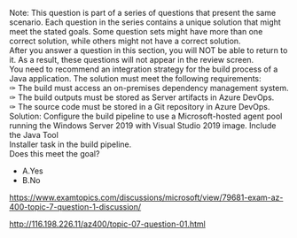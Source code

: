 Note: This question is part of a series of questions that present the same scenario. Each question in the series contains a unique solution that might meet the stated goals. Some question sets might have more than one correct solution, while others might not have a correct solution.<br/>After you answer a question in this section, you will NOT be able to return to it. As a result, these questions will not appear in the review screen.<br/>You need to recommend an integration strategy for the build process of a Java application. The solution must meet the following requirements:<br/>✑ The build must access an on-premises dependency management system.<br/>✑ The build outputs must be stored as Server artifacts in Azure DevOps.<br/>✑ The source code must be stored in a Git repository in Azure DevOps.<br/>Solution: Configure the build pipeline to use a Microsoft-hosted agent pool running the Windows Server 2019 with Visual Studio 2019 image. Include the Java Tool<br/>Installer task in the build pipeline.<br/>Does this meet the goal?<br/><ul><li class="multi-choice-item correct-hidden"><span class="multi-choice-letter" data-choice-letter="A">A.</span>Yes</li><li class="multi-choice-item"><span class="multi-choice-letter" data-choice-letter="B">B.</span>No</li></ul><p><a href="https://www.examtopics.com/discussions/microsoft/view/79681-exam-az-400-topic-7-question-1-discussion/">https://www.examtopics.com/discussions/microsoft/view/79681-exam-az-400-topic-7-question-1-discussion/</a></p><p><a href="http://116.198.226.11/az400/topic-07-question-01.html">http://116.198.226.11/az400/topic-07-question-01.html</a></p><script src="https://giscus.app/client.js"                    data-repo="azsamples/az204"                    data-repo-id="R_kgDOMRXzDQ"                    data-category="General"                    data-category-id="DIC_kwDOMRXzDc4Cgi27"                    data-mapping="pathname"                    data-strict="0"                    data-reactions-enabled="0"                    data-emit-metadata="0"                    data-input-position="bottom"                    data-theme="preferred_color_scheme"                    data-lang="en"                    crossorigin="anonymous"                    async>                    </script>
